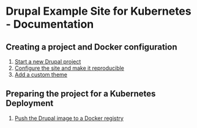 # Drupal Example Site for Kubernetes - Documentation

## Creating a project and Docker configuration

  1. [Start a new Drupal project](starting-new-project.md)
  1. [Configure the site and make it reproducible](configure-and-reproduce.md)
  1. [Add a custom theme](add-custom-theme.md)

## Preparing the project for a Kubernetes Deployment

  1. [Push the Drupal image to a Docker registry](push-to-registry.md)
